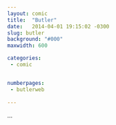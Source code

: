```yaml
---
layout: comic
title:  "Butler"
date:   2014-04-01 19:15:02 -0300
slug: butler
background: "#000"
maxwidth: 600

categories:
 - comic


numberpages:
 - butlerweb
 
---
```


...